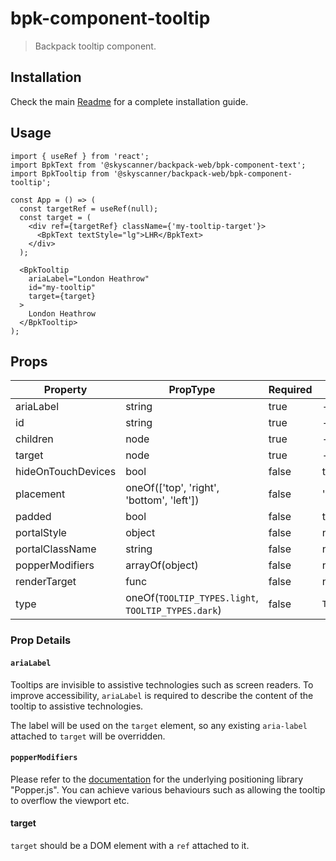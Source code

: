 # bpk-component-tooltip

> Backpack tooltip component.

## Installation

Check the main [Readme](https://github.com/skyscanner/backpack#usage) for a complete installation guide.

## Usage

```tsx
import { useRef } from 'react';
import BpkText from '@skyscanner/backpack-web/bpk-component-text';
import BpkTooltip from '@skyscanner/backpack-web/bpk-component-tooltip';

const App = () => (
  const targetRef = useRef(null);
  const target = (
    <div ref={targetRef} className={'my-tooltip-target'}>
      <BpkText textStyle="lg">LHR</BpkText>
    </div>
  );

  <BpkTooltip
    ariaLabel="London Heathrow"
    id="my-tooltip"
    target={target}
  >
    London Heathrow
  </BpkTooltip>
);
```

## Props

| Property              | PropType                                       | Required | Default Value       |
| --------------------- | ---------------------------------------------- | -------- | ------------------- |
| ariaLabel             | string                                         | true     | -                   |
| id                    | string                                         | true     | -                   |
| children              | node                                           | true     | -                   |
| target                | node                                           | true     | -                   |
| hideOnTouchDevices    | bool                                           | false    | true                |
| placement             | oneOf(['top', 'right', 'bottom', 'left'])      | false    | 'bottom'            |
| padded                | bool                                           | false    | true                |
| portalStyle           | object                                         | false    | null                |
| portalClassName       | string                                         | false    | null                |
| popperModifiers       | arrayOf(object)                                | false    | null                |
| renderTarget          | func                                           | false    | null                |
| type                  | oneOf(`TOOLTIP_TYPES.light`, `TOOLTIP_TYPES.dark`) | false    | `TOOLTIP_TYPES.light` |

### Prop Details

#### `ariaLabel`

Tooltips are invisible to assistive technologies such as screen readers. To improve accessibility, `ariaLabel` is required to describe the content of the tooltip to assistive technologies.

The label will be used on the `target` element, so any existing `aria-label` attached to `target` will be overridden.

#### `popperModifiers`

Please refer to the [documentation](https://popper.js.org/docs/v2/modifiers/) for the underlying positioning library "Popper.js". You can achieve various behaviours such as allowing the tooltip to overflow the viewport etc.

#### target

`target` should be a DOM element with a `ref` attached to it.
